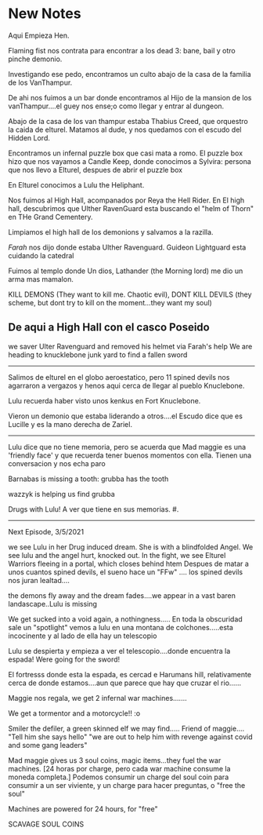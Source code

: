 # New Notes

Aqui Empieza Hen.

Flaming fist nos contrata para encontrar a los dead 3: bane, bail y otro pinche demonio.

Investigando ese pedo, encontramos un culto abajo de la casa de la familia de los VanThampur.

De ahi nos fuimos a un bar donde encontramos al Hijo de la mansion de los vanThampur....el guey nos ense;o como llegar y entrar al dungeon.


Abajo de la casa de los van thampur estaba Thabius Creed, que orquestro la caida de elturel. Matamos al dude, y nos quedamos con el escudo del Hidden Lord.

Encontramos un infernal puzzle box que casi mata a romo.  El puzzle box hizo que nos vayamos a Candle Keep, donde conocimos a Sylvira: persona que nos llevo a Elturel, 
despues de abrir el puzzle box


En Elturel conocimos a Lulu the Heliphant.

Nos fuimos al High Hall, acompanados por Reya the Hell Rider. En El high hall, descubrimos que Ulther RavenGuard esta buscando el "helm of Thorn" en THe Grand Cementery.

Limpiamos el high hall de los demonions y salvamos a la razilla.

*Farah* nos dijo donde estaba Ulther Ravenguard.   Guideon Lightguard esta cuidando la catedral


Fuimos al templo donde Un dios, Lathander (the Morning lord) me dio un arma mas mamalon.

KILL DEMONS (They want to kill me. Chaotic evil), DONT KILL DEVILS (they scheme, but dont try to kill on the moment...they want my soul) 

De aqui a High Hall con el casco Poseido
-----------

we saver Ulter Ravenguard and removed his helmet via Farah's help
We are heading to knucklebone junk yard to find a fallen sword

---

Salimos de elturel en el globo aeroestatico, pero 11 spined devils nos agarraron a vergazos y henos aqui cerca de llegar al pueblo Knuclebone.

Lulu recuerda haber visto unos kenkus en Fort Knuclebone.

Vieron un demonio que estaba liderando a otros....el Escudo dice que es Lucille y es la mano derecha de Zariel.



----

Lulu dice que no tiene memoria, pero se acuerda que Mad maggie es una 'friendly face' y que recuerda tener buenos momentos con ella.
Tienen una conversacion y nos echa paro

Barnabas is missing a tooth:  grubba has the tooth

wazzyk is helping us find grubba

Drugs with Lulu! A ver que tiene en sus memorias.
#. 

-----------
Next Episode,  3/5/2021

we see Lulu in her Drug induced dream. She is with a blindfolded Angel.
We see lulu and the angel hurt, knocked out.
In the fight, we see Elturel Warriors fleeing in a portal, which closes behind htem
Despues de matar a unos cuantos spined devils, el sueno hace un "FFw" .... los spined devils nos juran lealtad.... 

the demons fly away and the dream fades....we appear in a vast baren landascape..Lulu is missing

We get sucked into a void again, a nothingness.....
En toda la obscuridad sale un "spotlight" vemos a lulu en una montana de colchones.....esta incocinente y al lado de ella hay un telescopio

Lulu se despierta y empieza a ver el telescopio....donde encuentra la espada! Were going for the sword!

El fortresss donde esta la espada, es cercad e Harumans hill, relativamente cerca de donde estamos....aun que parece que hay que cruzar el rio......

Maggie nos regala, we get 2 infernal war machines....... 

We get a tormentor and a motorcycle!! :o

Smiler the defiler, a green skinned elf we may find..... Friend of maggie.... "Tell him she says hello"     "we are out to help him with revenge against covid and some gang leaders"


Mad maggie gives us 3 soul coins, magic items...they fuel the war machines.  [24 horas por charge, pero cada war machine consume la moneda completa.]
Podemos consumir un charge del soul coin para consumir a un ser viviente, y un charge para hacer preguntas, o "free the soul"

Machines are powered for 24 hours, for "free"

SCAVAGE SOUL COINS





